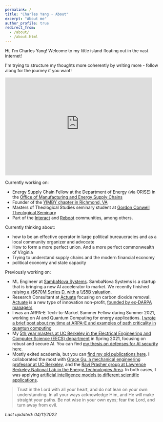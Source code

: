 ```yaml
---
permalink: /
title: "Charles Yang - About"
excerpt: "About me"
author_profile: true
redirect_from:
  - /about/
  - /about.html
---
```


Hi, I'm Charles Yang! Welcome to my little island floating out in the vast internet! 

I'm trying to structure my thoughts more coherently by writing more - follow along for the journey if you want!

<iframe src="https://charlesyang.substack.com/embed" width="480" height="320" style="border:1px solid #EEE; background:white;" frameborder="0" scrolling="no"></iframe>

Currently working on:
 - Energy Supply Chain Fellow at the Department of Energy (via ORISE) in the [Office of Manufacturing and Energy Supply Chains](https://www.energy.gov/mesc/office-manufacturing-and-energy-supply-chains)
 - Founder of the [YIMBY chapter in Richmond, VA](https://www.rvayimby.org/)
 - Masters of Theological Studies seminary student at [Gordon Conwell Theological Seminary](https://www.gordonconwell.edu/)
 - Part of the [Interact](https://joininteract.com/) and [Reboot](https://reboothq.substack.com/about) communities, among others.
 
 Currently thinking about:
 - how to be an effective operator in large political bureaucracies and as a local community organizer and advocate
 - How to form a more perfect union. And a more perfect commonwealth of Virginia
 - Trying to understand supply chains and the modern financial economy
 - political economy and state capacity

Previously working on:
 - ML Engineer at [SambaNova Systems](https://sambanova.ai/). SambaNova Systems is a startup that is bringing a new AI accelerator to market. We recently finished [raising a \\$670M Series D, with a \\$5B valuation](https://www.businesswire.com/news/home/20210413005263/en/SambaNova-Systems-Raises-676M-in-Series-D-Surpasses-5B-Valuation-and-Becomes-World%E2%80%99s-Best-Funded-AI-Startup).
 - Research Consultant at [Actuate](https://actuateinnovation.org/) focusing on carbon dioxide removal. [Actuate](https://actuateinnovation.org/) is a new type of innovation non-profit, [founded by ex-DARPA managers](https://actuateinnovation.org/about/arati-prabhakar/)
 - I was an ARPA-E Tech-to-Market Summer Fellow during Summer 2021, working on AI and Quantum Computing for energy applications. [I wrote a brief post about my time at ARPA-E and examples of path criticality in quantun computing](https://charlesyang.substack.com/p/real-life-examples-of-path-criticality)
 - My [5th year masters at UC Berkeley in the Electrical Engineering and Computer Science (EECS) department](https://eecs.berkeley.edu/academics/graduate/industry-programs/5yrms) in Spring 2021, focusing on robust and secure AI. You can find [my thesis on defenses for AI security here](https://www2.eecs.berkeley.edu/Pubs/TechRpts/2021/EECS-2021-90.html). 
 - Mostly exited academia, but you can [find my old publications here](https://scholar.google.com/citations?user=BYOREdwAAAAJ&hl=en). I collaborated the most with [Grace Gu, a mechanical engineering professor at UC Berkeley](https://me.berkeley.edu/people/grace-x-gu/), and the [Ravi Prasher group at Lawrence Berkeley National Lab in the Energy Technologies Area](https://eta.lbl.gov/). In both cases, I was applying [artificial intelligence models to different scientific applications](https://ml4sci.substack.com/).


>    Trust in the Lord with all your heart, and do not lean on your own understanding. In all your ways acknowledge Him,
    and He will make straight your paths. Be not wise in your own eyes;
    fear the Lord, and turn away from evil.

*Last updated: 04/11/2022*
